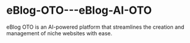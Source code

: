 # eBlog-OTO---eBlog-AI-OTO
eBlog OTO is an AI-powered platform that streamlines the creation and management of niche websites with ease.
